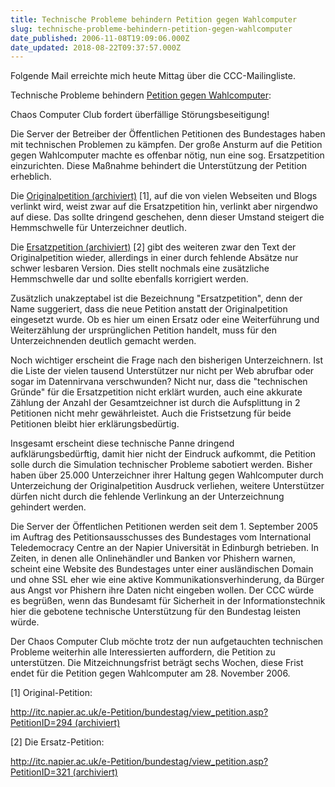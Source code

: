 ```yaml
---
title: Technische Probleme behindern Petition gegen Wahlcomputer
slug: technische-probleme-behindern-petition-gegen-wahlcomputer
date_published: 2006-11-08T19:09:06.000Z
date_updated: 2018-08-22T09:37:57.000Z
---
```


Folgende Mail erreichte mich heute Mittag über die CCC-Mailingliste.

Technische Probleme behindern [Petition gegen Wahlcomputer](__GHOST_URL__/22/fast-vergessen-ganz-wichtig1-unterschreiben-gegen-wahlcomputer/):

Chaos Computer Club fordert überfällige Störungsbeseitigung!

Die Server der Betreiber der Öffentlichen Petitionen des Bundestages haben mit technischen Problemen zu kämpfen. Der große Ansturm auf die Petition gegen Wahlcomputer machte es offenbar nötig, nun eine sog. Ersatzpetition einzurichten. Diese Maßnahme behindert die Unterstützung der Petition erheblich.

Die [Originalpetition (archiviert)](http://web.archive.org/web/20061031155502/http://itc.napier.ac.uk:80/e-Petition/bundestag/view_petition.asp?PetitionID=294) [1], auf die von vielen Webseiten und Blogs verlinkt wird, weist zwar auf die Ersatzpetition hin, verlinkt aber nirgendwo auf diese. Das sollte dringend geschehen, denn dieser Umstand steigert die Hemmschwelle für Unterzeichner deutlich.

Die [Ersatzpetition (archiviert)](http://web.archive.org/web/20061118110833/http://itc.napier.ac.uk:80/e-Petition/bundestag/view_petition.asp?PetitionID=321) [2] gibt des weiteren zwar den Text der Originalpetition wieder, allerdings in einer durch fehlende Absätze nur schwer lesbaren Version. Dies stellt nochmals eine zusätzliche Hemmschwelle dar und sollte ebenfalls korrigiert werden.

Zusätzlich unakzeptabel ist die Bezeichnung "Ersatzpetition", denn der Name suggeriert, dass die neue Petition anstatt der Originalpetition eingesetzt wurde. Ob es hier um einen Ersatz oder eine Weiterführung und Weiterzählung der ursprünglichen Petition handelt, muss für den Unterzeichnenden deutlich gemacht werden.

Noch wichtiger erscheint die Frage nach den bisherigen Unterzeichnern. Ist die Liste der vielen tausend Unterstützer nur nicht per Web abrufbar oder sogar im Datennirvana verschwunden? Nicht nur, dass die "technischen Gründe" für die Ersatzpetition nicht erklärt wurden, auch eine akkurate Zählung der Anzahl der Gesamtzeichner ist durch die Aufsplittung in 2 Petitionen nicht mehr gewährleistet. Auch die Fristsetzung für beide Petitionen bleibt hier erklärungsbedürtig.

Insgesamt erscheint diese technische Panne dringend aufklärungsbedürftig, damit hier nicht der Eindruck aufkommt, die Petition solle durch die Simulation technischer Probleme sabotiert werden. Bisher haben über 25.000 Unterzeichner ihrer Haltung gegen Wahlcomputer durch Unterzeichung der Originalpetition Ausdruck verliehen, weitere Unterstützer dürfen nicht durch die fehlende Verlinkung an der Unterzeichnung gehindert werden.

Die Server der Öffentlichen Petitionen werden seit dem 1. September 2005 im Auftrag des Petitionsausschusses des Bundestages vom International Teledemocracy Centre an der Napier Universität in Edinburgh betrieben. In Zeiten, in denen alle Onlinehändler und Banken vor Phishern warnen, scheint eine Website des Bundestages unter einer ausländischen Domain und ohne SSL eher wie eine aktive Kommunikationsverhinderung, da Bürger aus Angst vor Phishern ihre Daten nicht eingeben wollen. Der CCC würde es begrüßen, wenn das Bundesamt für Sicherheit in der Informationstechnik hier die gebotene technische Unterstützung für den Bundestag leisten würde.

Der Chaos Computer Club möchte trotz der nun aufgetauchten technischen Probleme weiterhin alle Interessierten auffordern, die Petition zu unterstützen. Die Mitzeichnungsfrist beträgt sechs Wochen, diese Frist endet für die Petition gegen Wahlcomputer am 28. November 2006.

[1] Original-Petition:

[http://itc.napier.ac.uk/e-Petition/bundestag/view_petition.asp?PetitionID=294 (archiviert)](http://web.archive.org/web/20061031155502/http://itc.napier.ac.uk:80/e-Petition/bundestag/view_petition.asp?PetitionID=294)

[2] Die Ersatz-Petition:

[http://itc.napier.ac.uk/e-Petition/bundestag/view_petition.asp?PetitionID=321 (archiviert)](http://web.archive.org/web/20061118110833/http://itc.napier.ac.uk:80/e-Petition/bundestag/view_petition.asp?PetitionID=321)
